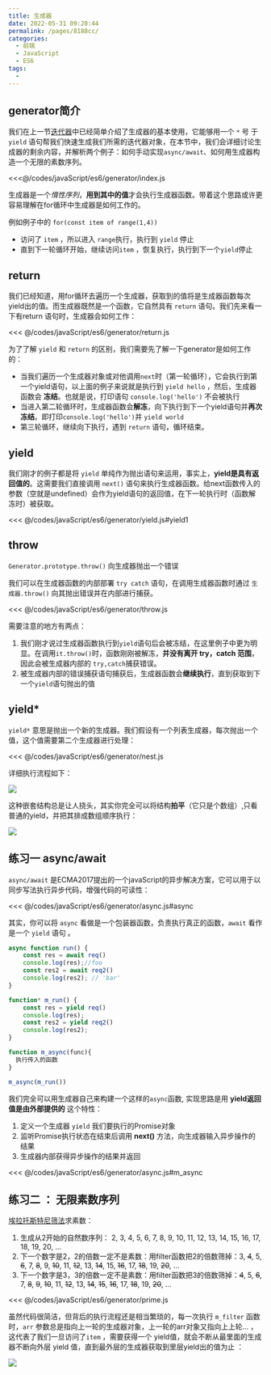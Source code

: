 ```yaml
---
title: 生成器
date: 2022-05-31 09:20:44
permalink: /pages/8188cc/
categories:
  - 前端
  - JavaScript
  - ES6
tags:
  - 
---
```


## generator简介

我们在上一节[迭代器](/pages/4b282c/)中已经简单介绍了生成器的基本使用，它能够用一个 `*` 号 于 `yield` 语句帮我们快速生成我们所需的迭代器对象，在本节中，我们会详细讨论生成器的剩余内容，并解析两个例子：如何手动实现`async/await`、如何用生成器构造一个无限的素数序列。

<<<@/codes/javaScript/es6/generator/index.js

生成器是一个*惰性序列*，**用到其中的值**才会执行生成器函数。带着这个思路或许更容易理解在for循环中生成器是如何工作的。

例如例子中的 `for(const item of range(1,4))` 
- 访问了 `item` ，所以进入 `range`执行，执行到 `yield` 停止
- 直到下一轮循环开始，继续访问`item` ，恢复执行，执行到下一个`yield`停止

## return 

我们已经知道，用for循环去遍历一个生成器，获取到的值将是生成器函数每次yield出的值。而生成器既然是一个函数，它自然具有 `return` 语句。我们先来看一下有return 语句时，生成器会如何工作：

<<< @/codes/javaScript/es6/generator/return.js

为了了解 `yield` 和 `return` 的区别，我们需要先了解一下generator是如何工作的：

-   当我们遍历一个生成器对象或对他调用`next`时（第一轮循环），它会执行到第一个yield语句，以上面的例子来说就是执行到 `yield hello` ，然后，生成器函数会 **冻结**。也就是说，打印语句 `console.log('hello')` 不会被执行
-   当进入第二轮循环时，生成器函数会**解冻**，向下执行到下一个yield语句并**再次冻结**。即打印`console.log('hello')`并 `yield world`
-   第三轮循环，继续向下执行，遇到 `return` 语句，循环结束。

## yield

我们刚才的例子都是将 `yield` 单纯作为抛出语句来运用，事实上，**yield是具有返回值的**。这需要我们直接调用 `next()` 语句来执行生成器函数。给next函数传入的参数（空就是undefined）会作为yield语句的返回值，在下一轮执行时（函数解冻时）被获取。

<<< @/codes/javaScript/es6/generator/yield.js#yield1

## throw

`Generator.prototype.throw()` 向生成器抛出一个错误

我们可以在生成器函数的内部部署 `try catch` 语句，在调用生成器函数时通过 `生成器.throw()` 向其抛出错误并在内部进行捕获。

<<< @/codes/javaScript/es6/generator/throw.js

需要注意的地方有两点：
1.  我们刚才说过生成器函数执行到`yield`语句后会被冻结，在这里例子中更为明显。在调用`it.throw()`时，函数刚刚被解冻，**并没有离开 try，catch 范围**，因此会被生成器内部的 `try,catch`捕获错误。
2.  被生成器内部的错误捕获语句捕获后，生成器函数会**继续执行**，直到获取到下一个`yield`语句抛出的值


## yield*

`yield*` 意思是抛出一个新的生成器。我们假设有一个列表生成器，每次抛出一个值，这个值需要第二个生成器进行处理：

<<< @/codes/javaScript/es6/generator/nest.js

详细执行流程如下：

![](https://linyc.oss-cn-beijing.aliyuncs.com/20220531140351.png)

这种嵌套结构总是让人挠头，其实你完全可以将结构**拍平**（它只是个数组）,只看普通的yield，并把其排成数组顺序执行：

![](https://linyc.oss-cn-beijing.aliyuncs.com/20220531140812.png)


## 练习一 async/await

`async/await` 是ECMA2017提出的一个javaScript的异步解决方案，它可以用于以同步写法执行异步代码，增强代码的可读性：

<<< @/codes/javaScript/es6/generator/async.js#async

其实，你可以将 `async` 看做是一个包装器函数，负责执行真正的函数，`await` 看作是一个 `yield` 语句 。

```js
async function run() {
    const res = await req()
    console.log(res);//foo
    const res2 = await req2()
    console.log(res2); // 'bar'
}

function* m_run() {
    const res = yield req()
    console.log(res);
    const res2 = yield req2()
    console.log(res2);
}

function m_async(func){
  执行传入的函数
}

m_async(m_run())
```

我们完全可以用生成器自己来构建一个这样的`async`函数, 实现思路是用 **yield返回值是由外部提供的** 这个特性：
1.  定义一个生成器 `yield` 我们要执行的Promise对象
2.  监听Promise执行状态在结束后调用 **next()** 方法，向生成器输入异步操作的结果
3.  生成器内部获得异步操作的结果并返回

<<< @/codes/javaScript/es6/generator/async.js#m_async

## 练习二 ： 无限素数序列

[埃拉托斯特尼筛法](https://baike.baidu.com/item/%E5%9F%83%E6%8B%89%E6%89%98%E6%96%AF%E7%89%B9%E5%B0%BC%E7%AD%9B%E6%B3%95/374984?fromtitle=%E5%9F%83%E6%8B%89%E6%89%98%E8%89%B2%E5%B0%BC%E7%AD%9B%E9%80%89%E6%B3%95&fromid=4524938)求素数：

1.  生成从2开始的自然数序列： 2, 3, 4, 5, 6, 7, 8, 9, 10, 11, 12, 13, 14, 15, 16, 17, 18, 19, 20, ...
2.  下一个数字是2，2的倍数一定不是素数：用filter函数把2的倍数筛掉：3, ~~4~~, 5, ~~6~~, 7, ~~8~~, 9, ~~10~~, 11, ~~12~~, 13, ~~14~~, 15, ~~16~~, 17, ~~18~~, 19, ~~20~~, ...
3.  下一个数字是3，3的倍数一定不是素数：用filter函数把3的倍数筛掉：~~4~~, 5, ~~6~~, 7, ~~8~~, ~~9~~, ~~10~~, 11, ~~12~~, 13, ~~14~~, ~~15~~, ~~16~~, 17, ~~18~~, 19, ~~20~~, ...

<<< @/codes/javaScript/es6/generator/prime.js

虽然代码很简洁，但背后的执行流程还是相当繁琐的，每一次执行 `m_filter` 函数时，`arr` 参数总是指向上一轮的生成器对象，上一轮的arr对象又指向上上轮... ，这代表了我们一旦访问了`item` ，需要获得一个 yield值，就会不断从最里面的生成器不断向外层 yield 值，直到最外层的生成器获取到里层yield出的值为止 ：

![](https://linyc.oss-cn-beijing.aliyuncs.com/20220531231818.png)
